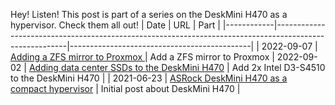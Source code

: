 Hey! Listen! This post is part of a series on the DeskMini H470 as a hypervisor. Check them all out!
| Date       | URL                                                                                                    | Part                                        |
|------------|--------------------------------------------------------------------------------------------------------|---------------------------------------------|
| 2022-09-07 | [Adding a ZFS mirror to Proxmox ](/2022/09/adding-a-zfs-mirror-to-proxmox/)                            | Add a ZFS mirror to Proxmox
| 2022-09-02 | [Adding data center SSDs to the DeskMini H470](/2022/09/adding-data-center-ssds-to-the-deskmini-h470/) | Add 2x Intel D3-S4510 to the DeskMini H470  |
| 2021-06-23 | [ASRock DeskMini H470 as a compact hypervisor](/2021/06/asrock-deskmini-h470-as-a-compact-hypervisor/) | Initial post about DeskMini H470            |